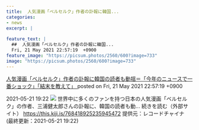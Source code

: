 ```yaml
---
title:  人気漫画「ベルセルク」作者の訃報に韓国...
categories:
- news
excerpt: |
  
feature_text: |
  ##  人気漫画「ベルセルク」作者の訃報に韓国...
  Fri, 21 May 2021 22:57:19  +0900
feature_image: "https://picsum.photos/2560/600?image=733"
image: "https://picsum.photos/2560/600?image=733"
---
```


[ 人気漫画「ベルセルク」作者の訃報に韓国の読者も動揺＝「今年のニュースで一番ショック」「結末を教えて」  ](https://rosie.5ch.net/test/read.cgi/editorialplus/1621605439/)
posted on Fri, 21 May 2021 22:57:19  +0900

<!--more-->

2021-05-21 19:22 ![](https://contents.oricon.co.jp/upimg/article/3/1521/1521817/detail/img400/5ad8984d6ad47c3e24a013da4ed2e9e3ad87d1a3bd2a3cf72295e9fe9862a5b1.jpg) 世界中に多くのファンを持つ日本の人気漫画「ベルセルク」の作者、三浦健太郎さんの訃報に、韓国の読者も動... 続きを読む（外部サイト） https://this.kiji.is/768418925235945472 提供元：レコードチャイナ (最終更新：2021-05-21 19:22)

